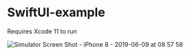 # SwiftUI-example

Requires Xcode 11 to run

![Simulator Screen Shot - iPhone 8 - 2019-06-09 at 08 57 58](https://user-images.githubusercontent.com/42477897/59158938-5c662f80-8ac2-11e9-9bd0-a32df6777d73.png)
